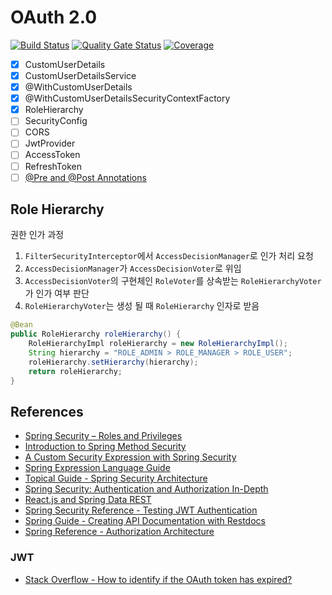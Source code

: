 # OAuth 2.0

[![Build Status](https://app.travis-ci.com/safecornerscoffee/spring-boot-oauth2.svg?branch=master)](https://app.travis-ci.com/safecornerscoffee/spring-boot-oauth2)
[![Quality Gate Status](https://sonarcloud.io/api/project_badges/measure?project=safecornerscoffee_spring-boot-oauth2&metric=alert_status)](https://sonarcloud.io/dashboard?id=safecornerscoffee_spring-boot-oauth2)
[![Coverage](https://sonarcloud.io/api/project_badges/measure?project=safecornerscoffee_spring-boot-oauth2&metric=coverage)](https://sonarcloud.io/dashboard?id=safecornerscoffee_spring-boot-oauth2)

- [x] CustomUserDetails
- [x] CustomUserDetailsService
- [x] @WithCustomUserDetails
- [x] @WithCustomUserDetailsSecurityContextFactory
- [x] RoleHierarchy
- [ ] SecurityConfig
- [ ] CORS
- [ ] JwtProvider
- [ ] AccessToken
- [ ] RefreshToken
- [ ] [@Pre and @Post Annotations](https://docs.spring.io/spring-security/site/docs/current/reference/html5/#el-pre-post-annotations)

## Role Hierarchy
권한 인가 과정
1. `FilterSecurityInterceptor`에서 `AccessDecisionManager`로 인가 처리 요청
2. `AccessDecisionManager`가 `AccessDecisionVoter`로 위임
3. `AccessDecisionVoter`의 구현체인 `RoleVoter`를 상속받는 `RoleHierarchyVoter`가 인가 여부 판단
4. `RoleHierarchyVoter`는 생성 될 때 `RoleHierarchy` 인자로 받음

```java
@Bean
public RoleHierarchy roleHierarchy() {
    RoleHierarchyImpl roleHierarchy = new RoleHierarchyImpl();
    String hierarchy = "ROLE_ADMIN > ROLE_MANAGER > ROLE_USER";
    roleHierarchy.setHierarchy(hierarchy);
    return roleHierarchy;
}
```


## References

- [Spring Security – Roles and Privileges](https://www.baeldung.com/role-and-privilege-for-spring-security-registration)
- [Introduction to Spring Method Security](https://www.baeldung.com/spring-security-method-security)
- [A Custom Security Expression with Spring Security](https://www.baeldung.com/spring-security-create-new-custom-security-expression)
- [Spring Expression Language Guide](https://www.baeldung.com/spring-expression-language)
- [Topical Guide - Spring Security Architecture](https://spring.io/guides/topicals/spring-security-architecture)
- [Spring Security: Authentication and Authorization In-Depth](https://www.marcobehler.com/guides/spring-security)
- [React.js and Spring Data REST](https://spring.io/guides/tutorials/react-and-spring-data-rest/)
- [Spring Security Reference - Testing JWT Authentication](https://docs.spring.io/spring-security/site/docs/current/reference/html5/#testing-jwt)
- [Spring Guide - Creating API Documentation with Restdocs](https://spring.io/guides/gs/testing-restdocs/)
- [Spring Reference - Authorization Architecture](https://docs.spring.io/spring-security/site/docs/current/reference/html5/#authz-arch)

### JWT
- [Stack Overflow - How to identify if the OAuth token has expired?](https://stackoverflow.com/questions/30826726/how-to-identify-if-the-oauth-token-has-expired)